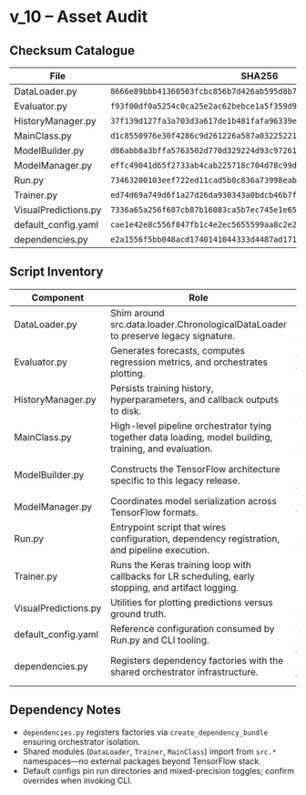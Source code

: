 # v_10 – Asset Audit

## Checksum Catalogue

| File | SHA256 |
| --- | --- |
| DataLoader.py | `8666e89bbb41360503fcbc856b7d426ab595d8b7b31193d4c277bda65650cb2c` |
| Evaluator.py | `f93f00df0a5254c0ca25e2ac62bebce1a5f359d9bd96f0721ff066f741d09a0b` |
| HistoryManager.py | `37f139d127fa3a703d3a617de1b481fafa96339e38234e6c65b60b0ba1e7f3ee` |
| MainClass.py | `d1c8550976e30f4286c9d261226a587a0322522168868e3fe9a311cc1de796b7` |
| ModelBuilder.py | `d86abb8a3bffa5763502d770d329224d93c972618adca55fcd1fa28baa844cda` |
| ModelManager.py | `effc49041d65f2733ab4cab225718c704d78c99d07e55513923c23293abb1038` |
| Run.py | `73463200103eef722ed11cad5b0c836a73998eab26e104ac1dd9c3354011201b` |
| Trainer.py | `ed74d69a749d6f1a27d26da930343a0bdcb46b7f91c517b41e64adeb60a0d51f` |
| VisualPredictions.py | `7336a65a256f687cb87b16083ca5b7ec745e1e65d0f7344fcabcadc41ec89f63` |
| default_config.yaml | `cae1e42e8c556f847fb1c4e2ec5655599aa8c2e2e43919f3e21bce339e0b3c31` |
| dependencies.py | `e2a1556f5bb048acd1740141044333d4487ad171674ab7019342a989b91ca256` |

## Script Inventory

| Component | Role | Notes |
| --- | --- | --- |
| DataLoader.py | Shim around src.data.loader.ChronologicalDataLoader to preserve legacy signature. | Forwards to ChronologicalDataLoader with legacy defaults and optional override passthrough. |
| Evaluator.py | Generates forecasts, computes regression metrics, and orchestrates plotting. | Calculates metrics (R2, RMSE) and produces comparison plots via Matplotlib. |
| HistoryManager.py | Persists training history, hyperparameters, and callback outputs to disk. | Serialises history JSON, R2 traces, and metadata per run directory. |
| MainClass.py | High-level pipeline orchestrator tying together data loading, model building, training, and evaluation. | TimeSeriesModel orchestrates DataLoader → ModelBuilder → Trainer → Evaluator flow with logging. |
| ModelBuilder.py | Constructs the TensorFlow architecture specific to this legacy release. | Hybrid aggregator combining MultiHeadAttention and AdditiveAttention ahead of the Mix-of-Experts regression head. |
| ModelManager.py | Coordinates model serialization across TensorFlow formats. | Handles saving models and scalers to filesystem for reproducibility. |
| Run.py | Entrypoint script that wires configuration, dependency registration, and pipeline execution. | Loads default_config, resolves factories, and launches TimeSeriesModel pipeline. |
| Trainer.py | Runs the Keras training loop with callbacks for LR scheduling, early stopping, and artifact logging. | Implements Keras callbacks (EpochTimerCallback, EarlyStopping, ReduceLROnPlateau, history writers). |
| VisualPredictions.py | Utilities for plotting predictions versus ground truth. | Provides helper functions to visualise predictions vs actual series. |
| default_config.yaml | Reference configuration consumed by Run.py and CLI tooling. | Tracks default hyperparameters, including split ratios and optimizer settings. |
| dependencies.py | Registers dependency factories with the shared orchestrator infrastructure. | Wraps src.core.versioning.create_dependency_bundle to expose factories and hooks. |

## Dependency Notes

- `dependencies.py` registers factories via `create_dependency_bundle` ensuring orchestrator isolation.
- Shared modules (`DataLoader`, `Trainer`, `MainClass`) import from `src.*` namespaces—no external packages beyond TensorFlow stack.
- Default configs pin run directories and mixed-precision toggles; confirm overrides when invoking CLI.
